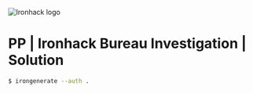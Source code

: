 ![Ironhack logo](https://i.imgur.com/1QgrNNw.png)

# PP | Ironhack Bureau Investigation | Solution

```sh
$ irongenerate --auth .
```